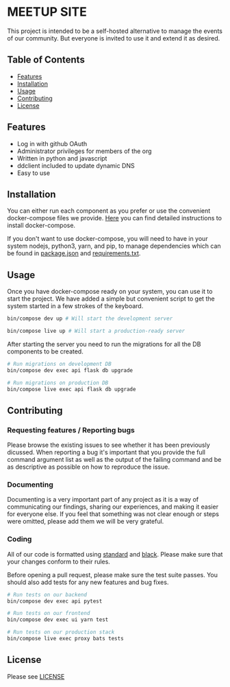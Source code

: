 # MEETUP SITE

This project is intended to be a self-hosted alternative to manage the
events of our community. But everyone is invited to use it and extend it
as desired.

## Table of Contents

- [Features](#features)
- [Installation](#installation)
- [Usage](#usage)
- [Contributing](#contributing)
- [License](#license)

## Features
- Log in with github OAuth
- Administrator privileges for members of the org
- Written in python and javascript
- ddclient included to update dynamic DNS
- Easy to use

## Installation

You can either run each component as you prefer or use the convenient
docker-compose files we provide.
[Here](https://docs.docker.com/compose/install/) you can find detailed
instructions to install docker-compose.

If you don't want to use docker-compose, you will need to have in your
system nodejs, python3, yarn, and pip, to manage dependencies which can
be found in [package.json](client/package.json) and
[requirements.txt](server/requirements.txt).

## Usage

Once you have docker-compose ready on your system, you can use it to
start the project. We have added a simple but convenient script to get
the system started in a few strokes of the keyboard.

```sh
bin/compose dev up # Will start the development server

bin/compose live up # Will start a production-ready server
```

After starting the server you need to run the migrations for all the DB
components to be created.

```sh
# Run migrations on development DB
bin/compose dev exec api flask db upgrade

# Run migrations on production DB
bin/compose live exec api flask db upgrade
```

## Contributing

### Requesting features / Reporting bugs

Please browse the existing issues to see whether it has been previously
dicussed.
When reporting a bug it's important that you provide the full command
argument list as well as the output of the failing command and be as
descriptive as possible on how to reproduce the issue.

### Documenting

Documenting is a very important part of any project as it is a way of
communicating our findings, sharing our experiences, and making it
easier for everyone else. If you feel that something was not clear
enough or steps were omitted, please add them we will be very grateful.

### Coding

All of our code is formatted using
[standard](https://github.com/standard/standard) and
[black](https://github.com/ambv/black). Please make sure that your
changes conform to their rules.

Before opening a pull request, please make sure the test suite passes.
You should also add tests for any new features and bug fixes.

```sh
# Run tests on our backend
bin/compose dev exec api pytest

# Run tests on our frontend
bin/compose dev exec ui yarn test

# Run tests on our production stack
bin/compose live exec proxy bats tests
```

## License

Please see [LICENSE](LICENSE)

